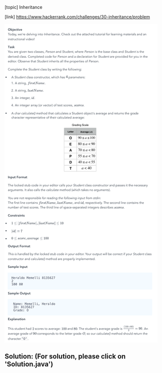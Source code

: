 [topic]
Inheritance

[link]
https://www.hackerrank.com/challenges/30-inheritance/problem


![Alt text](../../../../../../resources/thirty.days.of.code/question-12.png?raw=true "Title")


## Solution: (For solution, please click on 'Solution.java')